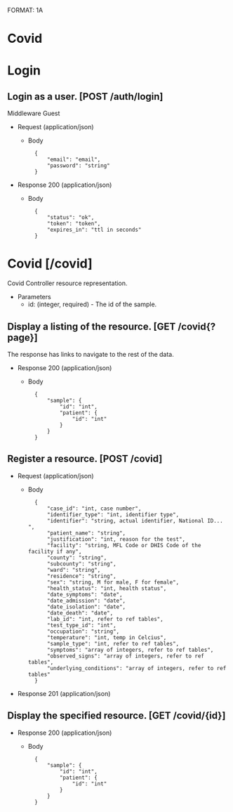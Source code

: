 FORMAT: 1A

# Covid

# Login

## Login as a user. [POST /auth/login]
Middleware Guest

+ Request (application/json)
    + Body

            {
                "email": "email",
                "password": "string"
            }

+ Response 200 (application/json)
    + Body

            {
                "status": "ok",
                "token": "token",
                "expires_in": "ttl in seconds"
            }

# Covid [/covid]
Covid Controller resource representation.

+ Parameters
    + id: (integer, required) - The id of the sample.

## Display a listing of the resource. [GET /covid{?page}]
The response has links to navigate to the rest of the data.

+ Response 200 (application/json)
    + Body

            {
                "sample": {
                    "id": "int",
                    "patient": {
                        "id": "int"
                    }
                }
            }

## Register a resource. [POST /covid]


+ Request (application/json)
    + Body

            {
                "case_id": "int, case number",
                "identifier_type": "int, identifier type",
                "identifier": "string, actual identifier, National ID... ",
                "patient_name": "string",
                "justification": "int, reason for the test",
                "facility": "string, MFL Code or DHIS Code of the facility if any",
                "county": "string",
                "subcounty": "string",
                "ward": "string",
                "residence": "string",
                "sex": "string, M for male, F for female",
                "health_status": "int, health status",
                "date_symptoms": "date",
                "date_admission": "date",
                "date_isolation": "date",
                "date_death": "date",
                "lab_id": "int, refer to ref tables",
                "test_type_id": "int",
                "occupation": "string",
                "temperature": "int, temp in Celcius",
                "sample_type": "int, refer to ref tables",
                "symptoms": "array of integers, refer to ref tables",
                "observed_signs": "array of integers, refer to ref tables",
                "underlying_conditions": "array of integers, refer to ref tables"
            }

+ Response 201 (application/json)

## Display the specified resource. [GET /covid/{id}]


+ Response 200 (application/json)
    + Body

            {
                "sample": {
                    "id": "int",
                    "patient": {
                        "id": "int"
                    }
                }
            }